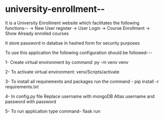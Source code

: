 # university-enrollment-- 
  It is a University Enrollment website which facilitates the following functions--
    -> New User register
    -> User Login
    -> Course Enrollment
    -> Show Already enrolled courses
  
  It store password in databse in hashed form for security purposes
  
 
 
 To use this application the following configuration should be followed---
  

1- Create virtual environment by command:
   py -m venv venv

2- To activate virtual environment:
   venv/Scripts/activate
   
3- To install all requirements and packages run  the command -
   pip install -r requirements.txt   
 

4- In config.py file 
   Replace username with mongoDB Atlas username and password with password

5- To run application type command-
    flask run
    

